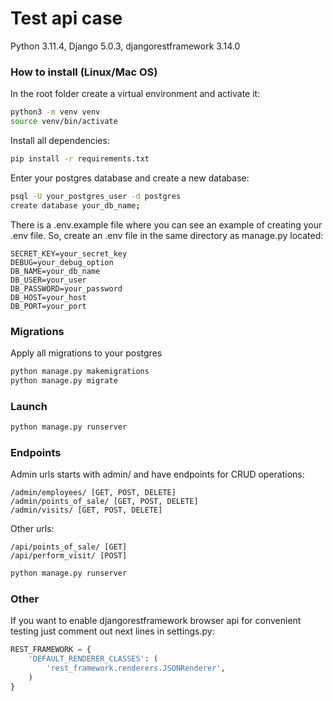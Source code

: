 # Test api case
Python 3.11.4, Django 5.0.3, djangorestframework 3.14.0

### How to install (Linux/Mac OS)


In the root folder create a virtual environment and activate it:

```bash
python3 -m venv venv
source venv/bin/activate
```
Install all dependencies:
```bash
pip install -r requirements.txt
```

Enter your postgres database and create a new database:

```bash
psql -U your_postgres_user -d postgres
create database your_db_name;
```

There is a .env.example file where you can see an example of creating your .env file. So, create an .env file in the same directory as manage.py located:

```dotenv
SECRET_KEY=your_secret_key
DEBUG=your_debug_option
DB_NAME=your_db_name
DB_USER=your_user
DB_PASSWORD=your_password
DB_HOST=your_host
DB_PORT=your_port
```

### Migrations
Apply all migrations to your postgres
```bash
python manage.py makemigrations
python manage.py migrate
```
### Launch
```bash
python manage.py runserver
```
### Endpoints
Admin urls starts with admin/ and have endpoints for CRUD operations:
```text
/admin/employees/ [GET, POST, DELETE]
/admin/points_of_sale/ [GET, POST, DELETE]
/admin/visits/ [GET, POST, DELETE]
```
Other urls:
```text
/api/points_of_sale/ [GET]
/api/perform_visit/ [POST] 
```
```bash
python manage.py runserver
```
### Other
If you want to enable djangorestframework browser api for convenient testing just comment out next lines in settings.py:
```python
REST_FRAMEWORK = {
    'DEFAULT_RENDERER_CLASSES': (
        'rest_framework.renderers.JSONRenderer',
    )
}
```